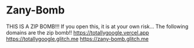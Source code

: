 # Zany-Bomb
THIS IS A ZIP BOMB!!! If you open this, it is at your own risk...
The following domains are the zip bomb!!
https://totallygoogle.vercel.app
https://totallygoogle.glitch.me
https://zany-bomb.glitch.me
